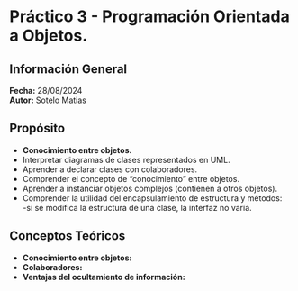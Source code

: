 # Práctico 3 - Programación Orientada a Objetos.

## Información General
**Fecha:** 28/08/2024<br>
**Autor:** Sotelo Matias

## Propósito 
- **Conocimiento entre objetos.**
- Interpretar diagramas de clases representados en UML.
- Aprender a declarar clases con colaboradores. 
- Comprender el concepto de “conocimiento” entre objetos.
- Aprender a instanciar objetos complejos (contienen a otros objetos).
- Comprender la utilidad del encapsulamiento de estructura y métodos:<br>
	-si se modifica la estructura de una clase, la interfaz no varía.

## Conceptos Teóricos
- **Conocimiento entre objetos:**
- **Colaboradores:**
- **Ventajas del ocultamiento de información:**